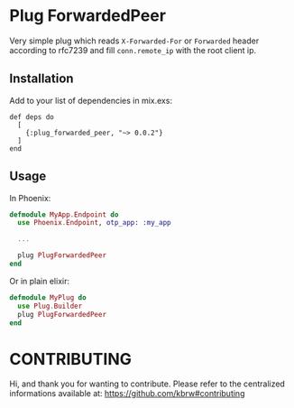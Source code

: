 Plug ForwardedPeer
=================

Very simple plug which reads `X-Forwarded-For` or `Forwarded` header according
to rfc7239 and fill `conn.remote_ip` with the root client ip.

## Installation

Add to your list of dependencies in mix.exs:

```
def deps do
  [
    {:plug_forwarded_peer, "~> 0.0.2"}
  ]
end
```

## Usage

In Phoenix:

```elixir
defmodule MyApp.Endpoint do
  use Phoenix.Endpoint, otp_app: :my_app

  ...

  plug PlugForwardedPeer
end
```

Or in plain elixir:

```elixir
defmodule MyPlug do
  use Plug.Builder
  plug PlugForwardedPeer
end
```

# CONTRIBUTING

Hi, and thank you for wanting to contribute.
Please refer to the centralized informations available at: https://github.com/kbrw#contributing

